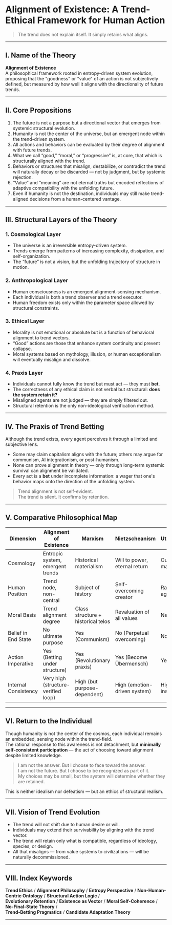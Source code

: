 # Alignment of Existence: A Trend-Ethical Framework for Human Action

> The trend does not explain itself. It simply retains what aligns.

---

## I. Name of the Theory

**Alignment of Existence**  
A philosophical framework rooted in entropy-driven system evolution, proposing that the "goodness" or "value" of an action is not subjectively defined, but measured by how well it aligns with the directionality of future trends.

---

## II. Core Propositions

1. The future is not a purpose but a directional vector that emerges from systemic structural evolution.
2. Humanity is not the center of the universe, but an emergent node within the trend-driven system.
3. All actions and behaviors can be evaluated by their degree of alignment with future trends.
4. What we call “good,” “moral,” or “progressive” is, at core, that which is structurally aligned with the trend.
5. Behaviors or structures that misalign, destabilize, or contradict the trend will naturally decay or be discarded — not by judgment, but by systemic rejection.
6. “Value” and “meaning” are not eternal truths but encoded reflections of adaptive compatibility with the unfolding future.
7. Even if humanity is not the destination, individuals may still make trend-aligned decisions from a human-centered vantage.

---

## III. Structural Layers of the Theory

### 1. Cosmological Layer
- The universe is an irreversible entropy-driven system.
- Trends emerge from patterns of increasing complexity, dissipation, and self-organization.
- The “future” is not a vision, but the unfolding trajectory of structure in motion.

### 2. Anthropological Layer
- Human consciousness is an emergent alignment-sensing mechanism.
- Each individual is both a trend observer and a trend executor.
- Human freedom exists only within the parameter space allowed by structural constraints.

### 3. Ethical Layer
- Morality is not emotional or absolute but is a function of behavioral alignment to trend vectors.
- “Good” actions are those that enhance system continuity and prevent collapse.
- Moral systems based on mythology, illusion, or human exceptionalism will eventually misalign and dissolve.

### 4. Praxis Layer
- Individuals cannot fully know the trend but must act — they must **bet**.
- The correctness of any ethical claim is not verbal but structural: **does the system retain it?**
- Misaligned agents are not judged — they are simply filtered out.
- Structural retention is the only non-ideological verification method.

---

## IV. The Praxis of Trend Betting

Although the trend exists, every agent perceives it through a limited and subjective lens.

- Some may claim capitalism aligns with the future; others may argue for communism, AI integrationism, or post-humanism.
- None can prove alignment in theory — only through long-term systemic survival can alignment be validated.
- Every act is a **bet** under incomplete information: a wager that one's behavior maps onto the direction of the unfolding system.

> Trend alignment is not self-evident.  
> The trend is silent. It confirms by retention.

---

## V. Comparative Philosophical Map

| Dimension           | Alignment of Existence               | Marxism                            | Nietzscheanism                    | Utilitarianism          |
|---------------------|--------------------------------------|------------------------------------|-----------------------------------|-------------------------|
| Cosmology           | Entropic system, emergent trends     | Historical materialism             | Will to power, eternal return     | Outcome-maximization    |
| Human Position      | Trend node, non-central              | Subject of history                 | Self-overcoming creator           | Rational agent          |
| Moral Basis         | Trend alignment degree               | Class structure + historical telos | Revaluation of all values         | Net utility              |
| Belief in End State | No ultimate purpose                  | Yes (Communism)                    | No (Perpetual overcoming)         | No                      |
| Action Imperative   | Yes (Betting under structure)        | Yes (Revolutionary praxis)         | Yes (Become Übermensch)           | Yes                     |
| Internal Consistency| Very high (structure-verified loop)  | High (but purpose-dependent)       | High (emotion-driven system)      | High (but instrumental) |

---

## VI. Return to the Individual

Though humanity is not the center of the cosmos, each individual remains an embedded, sensing node within the trend-field.  
The rational response to this awareness is not detachment, but **minimally self-consistent participation** — the act of choosing toward alignment despite limited knowledge.

> I am not the answer. But I choose to face toward the answer.  
> I am not the future. But I choose to be recognized as part of it.  
> My choices may be small, but the system will determine whether they are retained.

This is neither idealism nor defeatism — but an ethics of structural realism.

---

## VII. Vision of Trend Evolution

- The trend will not shift due to human desire or will.
- Individuals may extend their survivability by aligning with the trend vector.
- The trend will retain only what is compatible, regardless of ideology, species, or design.
- All that misaligns — from value systems to civilizations — will be naturally decommissioned.

---

## VIII. Index Keywords

**Trend Ethics** / **Alignment Philosophy** / **Entropy Perspective** / **Non-Human-Centric Ontology** / **Structural Action Logic** /  
**Evolutionary Retention** / **Existence as Vector** / **Moral Self-Coherence** / **No-Final-State Theory** /  
**Trend-Betting Pragmatics** / **Candidate Adaptation Theory**

---
